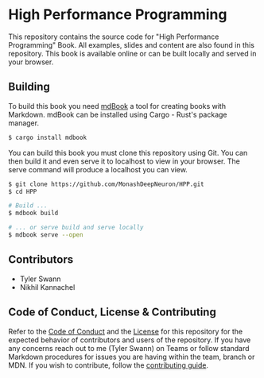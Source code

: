 # High Performance Programming

This repository contains the source code for "High Performance Programming" Book. All examples, slides and content are also found in this repository. This book is available online or can be built locally and served in your browser.

## Building

To build this book you need [mdBook](https://rust-lang.github.io/mdBook/index.html) a tool for creating books with Markdown. mdBook can be installed using Cargo - Rust's package manager.

```sh
$ cargo install mdbook
```

You can build this book you must clone this repository using Git. You can then build it and even serve it to localhost to view in your browser. The serve command will produce a localhost you can view.

```sh
$ git clone https://github.com/MonashDeepNeuron/HPP.git
$ cd HPP

# Build ...
$ mdbook build

# ... or serve build and serve locally
$ mdbook serve --open
```

## Contributors

- Tyler Swann
- Nikhil Kannachel

## Code of Conduct, License & Contributing

Refer to the [Code of Conduct](/CODE_OF_CONDUCT.md) and the [License](/LICENSE) for this repository for the expected behavior of contributors and users of the repository. If you have any concerns reach out to me (Tyler Swann) on Teams or follow standard Markdown procedures for issues you are having within the team, branch or MDN. If you wish to contribute, follow the [contributing guide](/CONTRIBUTING.md).
